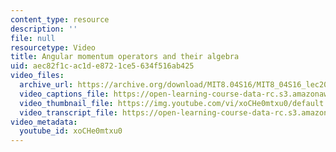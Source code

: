 ```yaml
---
content_type: resource
description: ''
file: null
resourcetype: Video
title: Angular momentum operators and their algebra
uid: aec82f1c-ac1d-e872-1ce5-634f516ab425
video_files:
  archive_url: https://archive.org/download/MIT8.04S16/MIT8_04S16_lec20_s2_300k.mp4
  video_captions_file: https://open-learning-course-data-rc.s3.amazonaws.com/8-04-quantum-physics-i-spring-2016/12f4733a63ae5e079867adaf75622b62_xoCHe0mtxu0.vtt
  video_thumbnail_file: https://img.youtube.com/vi/xoCHe0mtxu0/default.jpg
  video_transcript_file: https://open-learning-course-data-rc.s3.amazonaws.com/8-04-quantum-physics-i-spring-2016/a25ad2572e1617e20a8dfdb5c12a0f48_xoCHe0mtxu0.pdf
video_metadata:
  youtube_id: xoCHe0mtxu0
---
```

